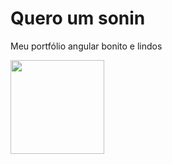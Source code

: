 # Quero um sonin 

Meu portfólio angular bonito e lindos

<img src='https://www.google.com/url?sa=i&url=https%3A%2F%2Fg1.globo.com%2Fpolitica%2Feleicoes%2F2022%2Fnoticia%2F2022%2F10%2F13%2F2o-turno-lula-e-bolsonaro-iniciam-viagens-ao-nordeste.ghtml&psig=AOvVaw2A32zmDtbL0WteBxial_FM&ust=1666549956888000&source=images&cd=vfe&ved=0CA0QjRxqFwoTCKiF8sO89PoCFQAAAAAdAAAAABAD' height='150'>
